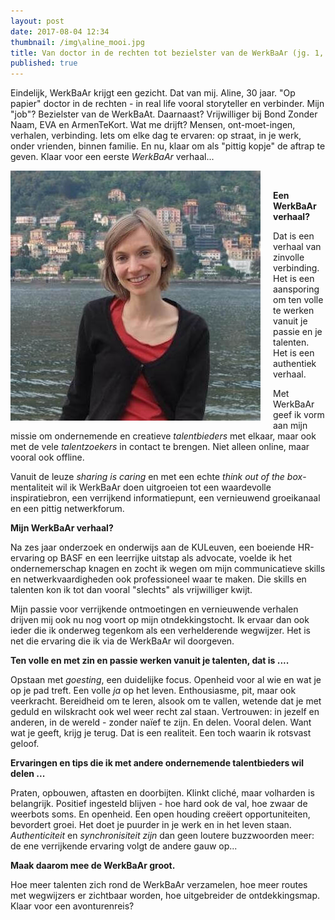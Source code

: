 ```yaml
---
layout: post
date: 2017-08-04 12:34
thumbnail: /img\aline_mooi.jpg
title: Van doctor in de rechten tot bezielster van de WerkBaAr (jg. 1, afl. 1)
published: true
---
```

Eindelijk, WerkBaAr krijgt een gezicht. Dat van mij. Aline, 30 jaar. "Op papier" doctor in de rechten - in real life vooral storyteller en verbinder.
Mijn "job"? Bezielster van de WerkBaAt. Daarnaast? Vrijwilliger bij Bond Zonder Naam, EVA en ArmenTeKort. Wat me drijft? Mensen, ont-moet-ingen, verhalen, verbinding. Iets om elke dag te ervaren: op straat, in je werk, onder vrienden, binnen familie. En nu, klaar om als "pittig kopje" de aftrap te geven. Klaar voor een eerste *WerkBaAr* verhaal...

<img class="img-responsive" style="float: left;margin:0 20px 15px 0" src="/img\aline_mooi.jpg">

<br>

**Een WerkBaAr verhaal?**

Dat is een verhaal van zinvolle verbinding. Het is een aansporing om ten volle te werken vanuit je passie en je talenten. Het is een authentiek verhaal.

Met WerkBaAr geef ik vorm aan mijn missie om ondernemende en creatieve *talentbieders* met elkaar, maar ook met de vele *talentzoekers* in contact te brengen. Niet alleen online, maar vooral ook offline.

Vanuit de leuze *sharing is caring* en met een echte *think out of the box*-mentaliteit wil ik WerkBaAr doen uitgroeien tot een waardevolle inspiratiebron, een verrijkend informatiepunt, een vernieuwend groeikanaal en een pittig netwerkforum.

**Mijn WerkBaAr verhaal?**

Na zes jaar onderzoek en onderwijs aan de KULeuven, een boeiende HR-ervaring op BASF en een leerrijke uitstap als advocate, voelde ik het ondernemerschap knagen en zocht ik wegen om mijn communicatieve skills en netwerkvaardigheden ook professioneel waar te maken. Die skills en talenten kon ik tot dan vooral "slechts" als vrijwilliger kwijt.

Mijn passie voor verrijkende ontmoetingen en vernieuwende  verhalen drijven mij ook nu nog voort op mijn otndekkingstocht. Ik ervaar dan ook ieder die ik onderweg tegenkom als een verhelderende wegwijzer. Het is net die ervaring die ik via de WerkBaAr wil doorgeven.

**Ten volle en met zin en passie werken vanuit je talenten, dat is ....**

Opstaan met *goesting*, een duidelijke focus. Openheid voor al wie en wat je op je pad treft. Een volle *ja* op het leven. Enthousiasme, pit, maar ook veerkracht. Bereidheid om te leren, alsook om te vallen, wetende dat je met geduld en wilskracht ook wel weer recht zal staan. Vertrouwen: in jezelf en anderen, in de wereld - zonder naïef te zijn. En delen. Vooral delen. Want wat je geeft, krijg je terug. Dat is een realiteit. Een toch waarin ik rotsvast geloof.

**Ervaringen en tips die ik met andere ondernemende talentbieders wil delen ...**

Praten, opbouwen, aftasten en doorbijten. Klinkt cliché, maar volharden is belangrijk. Positief ingesteld blijven - hoe hard ook de val, hoe zwaar de weerbots soms. En openheid. Een open houding creëert opportuniteiten, bevordert groei. Het doet je puurder in je werk en in het leven staan. *Authenticiteit* en *synchronisiteit zijn* dan geen loutere buzzwoorden meer: de ene verrijkende ervaring volgt de andere gauw op...

**Maak daarom mee de WerkBaAr groot.**

Hoe meer talenten zich rond de WerkBaAr verzamelen, hoe meer routes met wegwijzers er zichtbaar worden, hoe uitgebreider de ontdekkingsmap. Klaar voor een avonturenreis?
